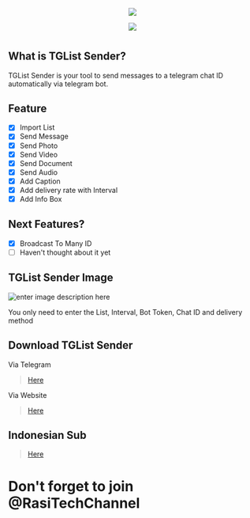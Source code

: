 <p align="center"><img src="https://i.imgur.com/3hINm7N.png"></p>

<p align="center"><img src="https://i.imgur.com/g5Ffwam.png"></p>

#
## **What is TGList Sender?**
TGList Sender is your tool to send messages to a telegram chat ID automatically via telegram bot.

## **Feature**

 - [x] Import List
 - [x] Send Message
 - [x] Send Photo
 - [x] Send Video
 - [x] Send Document
 - [x] Send Audio
 - [x] Add Caption
 - [x] Add delivery rate with Interval
 - [x] Add Info Box

## **Next Features?**

 - [x] Broadcast To Many ID
 - [ ] Haven't thought about it yet

## **TGList Sender Image**

![enter image description here](https://i.imgur.com/B1dI8B0.png)

You only need to enter the List, Interval, Bot Token, Chat ID and delivery method

## **Download TGList Sender**

Via Telegram

> [Here](https://t.me/RasiTechChannel/1732)

Via Website

> [Here](https://github.com/rasitech-sudo/TGList-Sender/raw/main/TGList/bin/Release/TGList.exe)

## Indonesian Sub

> [Here](https://github.com/rasitech-sudo/TGList-Sender/blob/main/README.md)

# Don't forget to join @RasiTechChannel
